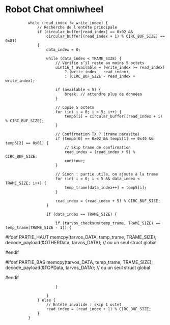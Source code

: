 # Robot Chat omniwheel





	          while (read_index != write_index) {
	              // Recherche de l'entête principale
	              if (circular_buffer[read_index] == 0x02 &&
	                  circular_buffer[(read_index + 1) % CIRC_BUF_SIZE] == 0x81)
	              {
	                  data_index = 0;

	                  while (data_index < TRAME_SIZE) {
	                      // Vérifie s’il reste au moins 5 octets
	                      uint16_t available = (write_index >= read_index)
	                          ? (write_index - read_index)
	                          : (CIRC_BUF_SIZE - read_index + write_index);

	                      if (available < 5) {
	                          break; // attendre plus de données
	                      }

	                      // Copie 5 octets
	                      for (int i = 0; i < 5; i++) {
	                          temp5[i] = circular_buffer[(read_index + i) % CIRC_BUF_SIZE];
	                      }

	                      // Confirmation TX ? (trame parasite)
	                      if (temp5[0] == 0x02 && temp5[1] == 0x40 && temp5[2] == 0x01) {
	                          // Skip trame de confirmation
	                          read_index = (read_index + 5) % CIRC_BUF_SIZE;
	                          continue;
	                      }

	                      // Sinon : partie utile, on ajoute à la trame
	                      for (int i = 0; i < 5 && data_index < TRAME_SIZE; i++) {
	                          temp_trame[data_index++] = temp5[i];
	                      }

	                      read_index = (read_index + 5) % CIRC_BUF_SIZE;
	                  }

	                  if (data_index == TRAME_SIZE) {

	                	  if (tarvos_checksum(temp_trame, TRAME_SIZE) == temp_trame[TRAME_SIZE - 1]) {

#ifdef PARTIE_HAUT
	                      memcpy(tarvos_DATA, temp_trame, TRAME_SIZE);
	                      decode_payload(&OTHERData, tarvos_DATA);  // ou un seul struct global


#endif

#ifdef PARTIE_BAS
	                      memcpy(tarvos_DATA, temp_trame, TRAME_SIZE);
	                      decode_payload(&TOPData, tarvos_DATA);  // ou un seul struct global


#endif

	                	  }

	                  }
	              } else {
	                  // Entête invalide : skip 1 octet
	                  read_index = (read_index + 1) % CIRC_BUF_SIZE;
	              }
	          }
